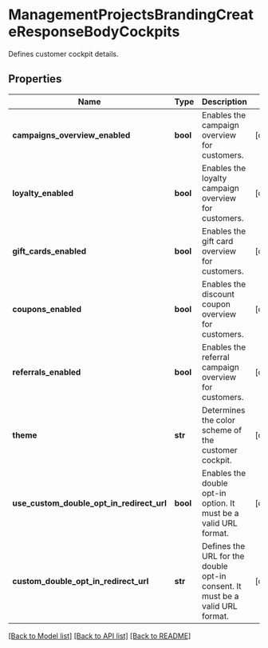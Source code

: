 # ManagementProjectsBrandingCreateResponseBodyCockpits

Defines customer cockpit details.

## Properties

Name | Type | Description | Notes
------------ | ------------- | ------------- | -------------
**campaigns_overview_enabled** | **bool** | Enables the campaign overview for customers. | [optional] 
**loyalty_enabled** | **bool** | Enables the loyalty campaign overview for customers. | [optional] 
**gift_cards_enabled** | **bool** | Enables the gift card overview for customers. | [optional] 
**coupons_enabled** | **bool** | Enables the discount coupon overview for customers. | [optional] 
**referrals_enabled** | **bool** | Enables the referral campaign overview for customers. | [optional] 
**theme** | **str** | Determines the color scheme of the customer cockpit. | [optional] 
**use_custom_double_opt_in_redirect_url** | **bool** | Enables the double opt-in option. It must be a valid URL format. | [optional] 
**custom_double_opt_in_redirect_url** | **str** | Defines the URL for the double opt-in consent. It must be a valid URL format. | [optional] 

[[Back to Model list]](../README.md#documentation-for-models) [[Back to API list]](../README.md#documentation-for-api-endpoints) [[Back to README]](../README.md)


